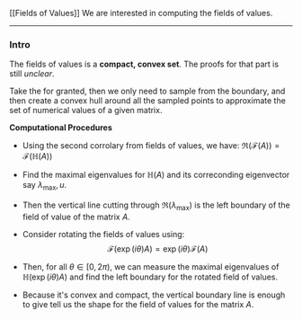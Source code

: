[[Fields of Values]]
We are interested in computing the fields of values. 

---
### **Intro**

The fields of values is a **compact, convex set**. The proofs for that part is still *unclear*. 

Take the for granted, then we only need to sample from the boundary, and then create a convex hull around all the sampled points to approximate the set of numerical values of a given matrix. 

**Computational Procedures**

* Using the second corrolary from fields of values, we have: $\Re(\mathcal{F}(A)) = \mathcal{F}(\mathbb{H}(A))$

* Find the maximal eigenvalues for $\mathbb{H}(A)$ and its correconding eigenvector say $\lambda_{\max}, u$. 

* Then the vertical line cutting through $\Re(\lambda_{\max})$ is the left boundary of the field of value of the matrix $A$. 

* Consider rotating the fields of values using: 
  $$
  \mathcal{F}(\exp(i\theta)A) = \exp(i\theta)\mathcal{F}(A)
  $$

* Then, for all $\theta \in [0, 2\pi)$, we can measure the maximal eigenvalues of $\mathbb{H}(\exp(i\theta)A)$ and find the left boundary for the rotated field of values. 

* Because it's convex and compact, the vertical boundary line is enough to give tell us the shape for the field of values for the matrix $A$. 


